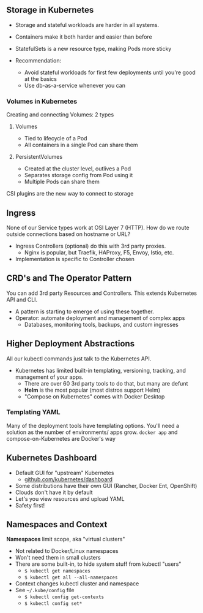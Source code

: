 ## Storage in Kubernetes

- Storage and stateful workloads are harder in all systems.

- Containers make it both harder and easier than before
- StatefulSets is a new resource type, making Pods more sticky
- Recommendation:
  - Avoid stateful workloads for first few deployments until you're good at the basics
  - Use db-as-a-service whenever you can

### Volumes in Kubernetes

Creating and connecting Volumes: 2 types

1. Volumes
   - Tied to lifecycle of a Pod
   - All containers in a single Pod can share them

2. PersistentVolumes
   - Created at the cluster level, outlives a Pod
   - Separates storage config from Pod using it
   - Multiple Pods can share them

CSI plugins are the new way to connect to storage

## Ingress

None of our Service types work at OSI Layer 7 (HTTP). How do we route outside connections based on hostname or URL?

- Ingress Controllers (optional) do this with 3rd party proxies.
  - Nginx is popular, but Traefik, HAProxy, F5, Envoy, Istio, etc.
- Implementation is specific to Controller chosen

## CRD's and The Operator Pattern

You can add 3rd party Resources and Controllers. This extends Kubernetes API and CLI.

- A pattern is starting to emerge of using these together.
- Operator: automate deployment and management of complex apps
  - Databases, monitoring tools, backups, and custom ingresses

## Higher Deployment Abstractions

All our kubectl commands just talk to the Kubernetes API.

- Kubernetes has limited built-in templating, versioning, tracking, and management of your apps.
  - There are over 60 3rd party tools to do that, but many are defunt
  - **Helm** is the most popular (most distros support Helm)
  - "Compose on Kubernetes" comes with Docker Desktop

### Templating YAML

Many of the deployment tools have templating options. You'll need a solution as the number of environments/ apps grow. `docker app` and compose-on-Kubernetes are Docker's way

## Kubernetes Dashboard

- Default GUI for "upstream" Kubernetes
  - [github.com/kubernetes/dashboard](https://github.com/kubernetes/dashboard)
- Some distributions have their own GUI (Rancher, Docker Ent, OpenShift)
- Clouds don't have it by default
- Let's you view resources and upload YAML
- Safety first!

## Namespaces and Context

**Namespaces** limit scope, aka "virtual clusters"

- Not related to Docker/Linux namespaces
- Won't need them in small clusters
- There are some built-in, to hide system stuff from kubectl "users"
  - `$ kubectl get namespaces`
  - `$ kubectl get all --all-namespaces`
- Context changes kubectl cluster and namespace
- See `~/.kube/config` file
  - `$ kubectl config get-contexts`
  - `$ kubectl config set*`

